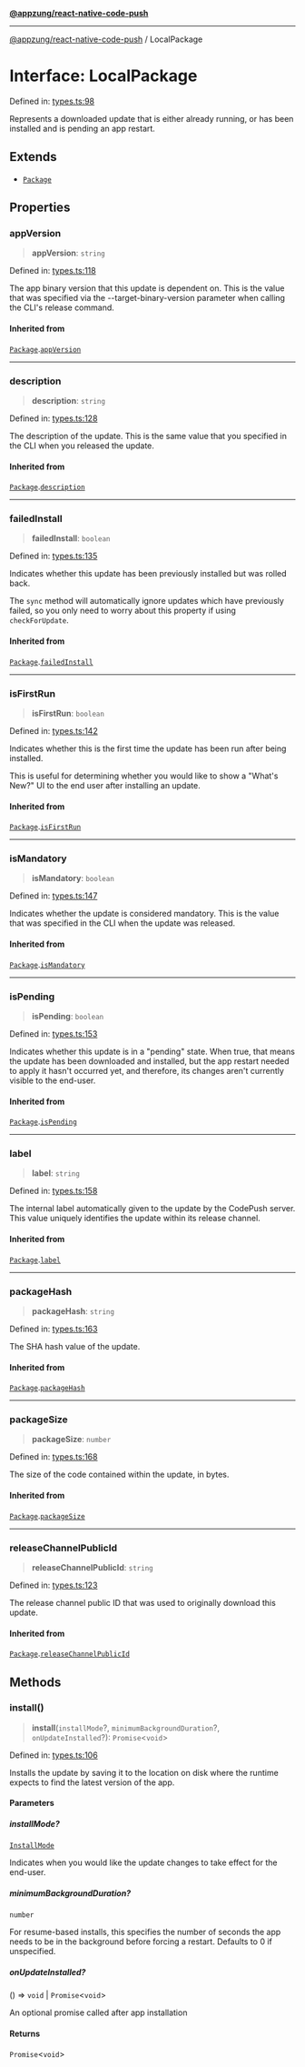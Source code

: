 [**@appzung/react-native-code-push**](../README.md)

---

[@appzung/react-native-code-push](../README.md) / LocalPackage

# Interface: LocalPackage

Defined in: [types.ts:98](https://github.com/AppZung/react-native-code-push/blob/c18933fc82ce614eded3156d1f391ab8a21d21d7/src/types.ts#L98)

Represents a downloaded update that is either already running, or has been installed and is pending an app restart.

## Extends

- [`Package`](Package.md)

## Properties

### appVersion

> **appVersion**: `string`

Defined in: [types.ts:118](https://github.com/AppZung/react-native-code-push/blob/c18933fc82ce614eded3156d1f391ab8a21d21d7/src/types.ts#L118)

The app binary version that this update is dependent on. This is the value that was
specified via the --target-binary-version parameter when calling the CLI's release command.

#### Inherited from

[`Package`](Package.md).[`appVersion`](Package.md#appversion)

---

### description

> **description**: `string`

Defined in: [types.ts:128](https://github.com/AppZung/react-native-code-push/blob/c18933fc82ce614eded3156d1f391ab8a21d21d7/src/types.ts#L128)

The description of the update. This is the same value that you specified in the CLI when you released the update.

#### Inherited from

[`Package`](Package.md).[`description`](Package.md#description)

---

### failedInstall

> **failedInstall**: `boolean`

Defined in: [types.ts:135](https://github.com/AppZung/react-native-code-push/blob/c18933fc82ce614eded3156d1f391ab8a21d21d7/src/types.ts#L135)

Indicates whether this update has been previously installed but was rolled back.

The `sync` method will automatically ignore updates which have previously failed, so you only need to worry about this property if using `checkForUpdate`.

#### Inherited from

[`Package`](Package.md).[`failedInstall`](Package.md#failedinstall)

---

### isFirstRun

> **isFirstRun**: `boolean`

Defined in: [types.ts:142](https://github.com/AppZung/react-native-code-push/blob/c18933fc82ce614eded3156d1f391ab8a21d21d7/src/types.ts#L142)

Indicates whether this is the first time the update has been run after being installed.

This is useful for determining whether you would like to show a "What's New?" UI to the end user after installing an update.

#### Inherited from

[`Package`](Package.md).[`isFirstRun`](Package.md#isfirstrun)

---

### isMandatory

> **isMandatory**: `boolean`

Defined in: [types.ts:147](https://github.com/AppZung/react-native-code-push/blob/c18933fc82ce614eded3156d1f391ab8a21d21d7/src/types.ts#L147)

Indicates whether the update is considered mandatory. This is the value that was specified in the CLI when the update was released.

#### Inherited from

[`Package`](Package.md).[`isMandatory`](Package.md#ismandatory)

---

### isPending

> **isPending**: `boolean`

Defined in: [types.ts:153](https://github.com/AppZung/react-native-code-push/blob/c18933fc82ce614eded3156d1f391ab8a21d21d7/src/types.ts#L153)

Indicates whether this update is in a "pending" state. When true, that means the update has been downloaded and installed, but the app restart
needed to apply it hasn't occurred yet, and therefore, its changes aren't currently visible to the end-user.

#### Inherited from

[`Package`](Package.md).[`isPending`](Package.md#ispending)

---

### label

> **label**: `string`

Defined in: [types.ts:158](https://github.com/AppZung/react-native-code-push/blob/c18933fc82ce614eded3156d1f391ab8a21d21d7/src/types.ts#L158)

The internal label automatically given to the update by the CodePush server. This value uniquely identifies the update within its release channel.

#### Inherited from

[`Package`](Package.md).[`label`](Package.md#label)

---

### packageHash

> **packageHash**: `string`

Defined in: [types.ts:163](https://github.com/AppZung/react-native-code-push/blob/c18933fc82ce614eded3156d1f391ab8a21d21d7/src/types.ts#L163)

The SHA hash value of the update.

#### Inherited from

[`Package`](Package.md).[`packageHash`](Package.md#packagehash)

---

### packageSize

> **packageSize**: `number`

Defined in: [types.ts:168](https://github.com/AppZung/react-native-code-push/blob/c18933fc82ce614eded3156d1f391ab8a21d21d7/src/types.ts#L168)

The size of the code contained within the update, in bytes.

#### Inherited from

[`Package`](Package.md).[`packageSize`](Package.md#packagesize)

---

### releaseChannelPublicId

> **releaseChannelPublicId**: `string`

Defined in: [types.ts:123](https://github.com/AppZung/react-native-code-push/blob/c18933fc82ce614eded3156d1f391ab8a21d21d7/src/types.ts#L123)

The release channel public ID that was used to originally download this update.

#### Inherited from

[`Package`](Package.md).[`releaseChannelPublicId`](Package.md#releasechannelpublicid)

## Methods

### install()

> **install**(`installMode`?, `minimumBackgroundDuration`?, `onUpdateInstalled`?): `Promise`\<`void`\>

Defined in: [types.ts:106](https://github.com/AppZung/react-native-code-push/blob/c18933fc82ce614eded3156d1f391ab8a21d21d7/src/types.ts#L106)

Installs the update by saving it to the location on disk where the runtime expects to find the latest version of the app.

#### Parameters

##### installMode?

[`InstallMode`](../enumerations/InstallMode.md)

Indicates when you would like the update changes to take effect for the end-user.

##### minimumBackgroundDuration?

`number`

For resume-based installs, this specifies the number of seconds the app needs to be in the background before forcing a restart. Defaults to 0 if unspecified.

##### onUpdateInstalled?

() => `void` \| `Promise`\<`void`\>

An optional promise called after app installation

#### Returns

`Promise`\<`void`\>
